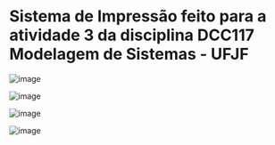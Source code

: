 # Sistema de Impressão feito para a atividade 3 da disciplina DCC117 Modelagem de Sistemas - UFJF

![image](https://user-images.githubusercontent.com/65192005/170781081-4ffe884f-2c57-4396-907e-4a0c758af940.png)

![image](https://user-images.githubusercontent.com/65192005/170781876-059b6828-583c-41da-a554-c5bb31193e8d.png)

![image](https://user-images.githubusercontent.com/65192005/170781441-5a6c0153-e8ec-4401-b3e5-103320f6697e.png)

![image](https://user-images.githubusercontent.com/65192005/170781479-8b088354-7292-4430-940a-bbdad2a7dac6.png)
